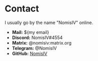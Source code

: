 # Contact

I usually go by the name "NomisIV" online.

- **Mail:** ${my email}
- **Discord:** NomisIV#4554
- **Matrix:** @nomisiv:matrix.org
- **Telegram:** @NomisIV
- **GitHub:** [NomisIV](https://github.com/NomisIV)
